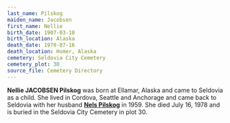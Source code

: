 ```yaml
---
last_name: Pilskog
maiden_name: Jacobsen
first_name: Nellie
birth_date: 1907-03-10
birth_location: Alaska
death_date: 1978-07-16
death_location: Homer, Alaska
cemetery: Seldovia City Cemetery
cemetery_plot: 30
source_file: Cemetery Directory
---
```

**Nellie JACOBSEN Pilskog** was born at Ellamar, Alaska and came to Seldovia as a child. She lived in Cordova, Seattle and Anchorage and came back to Seldovia with her husband [**Nels Pilskog**](./Pilskog_Nels_Rasmussen.md) in 1959.  She died July 16, 1978 and is buried in the Seldovia City Cemetery in plot 30. 
